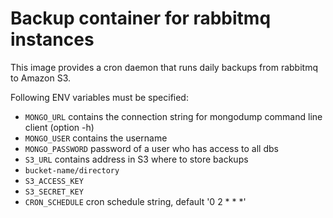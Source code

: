 # Backup container for rabbitmq instances

This image provides a cron daemon that runs daily backups from rabbitmq to Amazon S3.

Following ENV variables must be specified:
 - `MONGO_URL` contains the connection string for mongodump command line client (option -h)
 - `MONGO_USER` contains the username
 - `MONGO_PASSWORD` password of a user who has access to all dbs
 - `S3_URL` contains address in S3 where to store backups
  - `bucket-name/directory`
 - `S3_ACCESS_KEY`
 - `S3_SECRET_KEY`
 - `CRON_SCHEDULE` cron schedule string, default '0 2 * * *'

